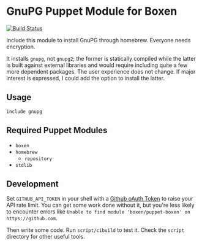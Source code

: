 # GnuPG Puppet Module for Boxen

[![Build Status](https://travis-ci.org/andschwa/puppet-gnugpg.png?branch=master)](https://travis-ci.org/andschwa/puppet-gnupg)

Include this module to install GnuPG through homebrew. Everyone needs
encryption.

It installs `gnupg`, not `gnupg2`; the former is statically compiled
while the latter is built against external libraries and would require
including quite a few more dependent packages. The user experience
does not change. If major interest is expressed, I could add the
option to install the latter.

## Usage

```puppet
include gnupg
```

## Required Puppet Modules

* `boxen`
* `homebrew`
    * `repository`
* `stdlib`

## Development

Set `GITHUB_API_TOKEN` in your shell with a [Github oAuth Token](https://help.github.com/articles/creating-an-oauth-token-for-command-line-use) to raise your API rate limit. You can get some work done without it, but you're less likely to encounter errors like `Unable to find module 'boxen/puppet-boxen' on https://github.com`.

Then write some code. Run `script/cibuild` to test it. Check the `script`
directory for other useful tools.
